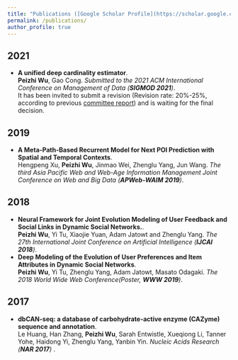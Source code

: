 ```yaml
---
title: "Publications ([Google Scholar Profile](https://scholar.google.com/citations?user=Gj44nO8AAAAJ&hl=en&oi=ao))"
permalink: /publications/
author_profile: true
---
```

## 2021
* <b>A unified deep cardinality estimator</b>. <br>
<b>Peizhi Wu</b>, Gao Cong. <i>Submitted to the 2021 ACM International Conference on Management of Data  (**SIGMOD 2021**)</i>.<br>
It has been invited to submit a revision (Revision rate: 20%-25%, according to previous [committee report](https://sigmodrecord.org/publications/sigmodRecord/1812/pdfs/06_Reports_Bernstein.pdf)) and is waiting for the final decision.

## 2019
* <b>A Meta-Path-Based Recurrent Model for Next POI Prediction with Spatial and Temporal Contexts</b>. <br>
Hengpeng Xu, <b>Peizhi Wu</b>, Jinmao Wei, Zhenglu Yang, Jun Wang. <i>The third Asia Pacific Web and Web-Age Information Management Joint Conference on Web and Big Data (**APWeb-WAIM 2019**)</i>.<br>

## 2018
* <b> Neural Framework for Joint Evolution Modeling of User Feedback and Social Links in Dynamic Social Networks.</b>. <br>
<b>Peizhi Wu</b>, Yi Tu, Xiaojie Yuan, Adam Jatowt and Zhenglu Yang. <i>The 27th International Joint Conference on Artificial Intelligence (**IJCAI 2018**)</i>. <br>
* <b>Deep Modeling of the Evolution of User Preferences and Item Attributes in Dynamic Social Networks</b>. <br>
<b>Peizhi Wu</b>, Yi Tu, Zhenglu Yang, Adam Jatowt, Masato Odagaki. <i>The 2018 World Wide Web Conference(Poster, **WWW 2019**)</i>.<br>


## 2017
* <b>dbCAN-seq: a database of carbohydrate-active enzyme (CAZyme) sequence and annotation</b>. <br>
Le Huang, Han Zhang, <b>Peizhi Wu</b>, Sarah Entwistle, Xueqiong Li, Tanner Yohe, Haidong Yi, Zhenglu Yang, Yanbin Yin. <i> Nucleic Acids Research (**NAR 2017**) </i>. <br>
